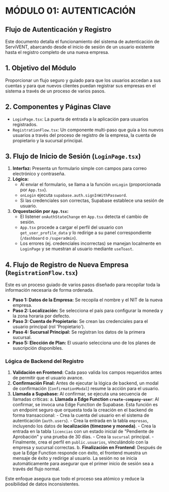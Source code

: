# MÓDULO 01: AUTENTICACIÓN
## Flujo de Autenticación y Registro

Este documento detalla el funcionamiento del sistema de autenticación de ServiVENT, abarcando desde el inicio de sesión de un usuario existente hasta el registro completo de una nueva empresa.

## 1. Objetivo del Módulo

Proporcionar un flujo seguro y guiado para que los usuarios accedan a sus cuentas y para que nuevos clientes puedan registrar sus empresas en el sistema a través de un proceso de varios pasos.

## 2. Componentes y Páginas Clave

-   `LoginPage.tsx`: La puerta de entrada a la aplicación para usuarios registrados.
-   `RegistrationFlow.tsx`: Un componente multi-paso que guía a los nuevos usuarios a través del proceso de registro de la empresa, la cuenta de propietario y la sucursal principal.

## 3. Flujo de Inicio de Sesión (`LoginPage.tsx`)

1.  **Interfaz:** Presenta un formulario simple con campos para correo electrónico y contraseña.
2.  **Lógica:**
    -   Al enviar el formulario, se llama a la función `onLogin` (proporcionada por `App.tsx`).
    -   `onLogin` ejecuta `supabase.auth.signInWithPassword`.
    -   Si las credenciales son correctas, Supabase establece una sesión de usuario.
3.  **Orquestación por `App.tsx`:**
    -   El listener `onAuthStateChange` en `App.tsx` detecta el cambio de sesión.
    -   `App.tsx` procede a cargar el perfil del usuario con `get_user_profile_data` y lo redirige a su panel correspondiente (`/dashboard` o `/superadmin`).
    -   Los errores (ej. credenciales incorrectas) se manejan localmente en `LoginPage` y se muestran al usuario mediante `useToast`.

## 4. Flujo de Registro de Nueva Empresa (`RegistrationFlow.tsx`)

Este es un proceso guiado de varios pasos diseñado para recopilar toda la información necesaria de forma ordenada.

-   **Paso 1: Datos de la Empresa:** Se recopila el nombre y el NIT de la nueva empresa.
-   **Paso 2: Localización:** Se selecciona el país para configurar la moneda y la zona horaria por defecto.
-   **Paso 3: Cuenta de Propietario:** Se crean las credenciales para el usuario principal (rol 'Propietario').
-   **Paso 4: Sucursal Principal:** Se registran los datos de la primera sucursal.
-   **Paso 5: Elección de Plan:** El usuario selecciona uno de los planes de suscripción disponibles.

### Lógica de Backend del Registro

1.  **Validación en Frontend:** Cada paso valida los campos requeridos antes de permitir que el usuario avance.
2.  **Confirmación Final:** Antes de ejecutar la lógica de backend, un modal de confirmación (`ConfirmationModal`) resume la acción para el usuario.
3.  **Llamada a Supabase:** Al confirmar, se ejecuta una secuencia de llamadas críticas:
    a.  **Llamada a Edge Function `create-company-user`**: Al confirmar, se invoca una Edge Function de Supabase. Esta función es un endpoint seguro que orquesta toda la creación en el backend de forma transaccional:
        -   Crea la cuenta del usuario en el sistema de autenticación (`auth.users`).
        -   Crea la entrada en la tabla `empresas`, incluyendo los datos de **localización (timezone y moneda)**.
        -   Crea la entrada en la tabla `licencias` con un estado inicial de "Pendiente de Aprobación" y una prueba de 30 días.
        -   Crea la `sucursal` principal.
        -   Finalmente, crea el perfil en `public.usuarios`, vinculándolo con la empresa y sucursal correctas.
    b.  **Finalización en Frontend**: Después de que la Edge Function responde con éxito, el frontend muestra un mensaje de éxito y redirige al usuario. La sesión no se inicia automáticamente para asegurar que el primer inicio de sesión sea a través del flujo normal.

Este enfoque asegura que todo el proceso sea atómico y reduce la posibilidad de datos inconsistentes.